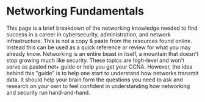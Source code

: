 # Networking Fundamentals

This page is a brief breakdown of the networking knowledge needed to find success in a career in cybersecurity, administration, and network infrastructure. This is not a copy & paste from the resources found online. Instead this can be used as a quick reference or review for what you may already know. Networking is an entire beast in itself, a mountain that doesn't stop growing much like security. These topics are high-level and won't serve as pasted net+ guide or help you get your CCNA. However, the idea behind this "guide" is to help one start to understand how networks transmit data. It should help your brain form the questions you need to ask and research on your own to feel confident in understanding how networking and security run hand-and-hand.  
